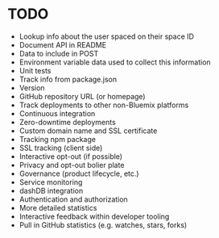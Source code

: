 # TODO

* Lookup info about the user spaced on their space ID
* Document API in README
 * Data to include in POST
 * Environment variable data used to collect this information
* Unit tests
* Track info from package.json
 * Version
 * GitHub repository URL (or homepage)
* Track deployments to other non-Bluemix platforms
* Continuous integration
* Zero-downtime deployments
* Custom domain name and SSL certificate
* Tracking npm package
* SSL tracking (client side)
* Interactive opt-out (if possible)
* Privacy and opt-out bolier plate
* Governance (product lifecycle, etc.)
* Service monitoring
* dashDB integration
* Authentication and authorization
* More detailed statistics
* Interactive feedback within developer tooling
* Pull in GitHub statistics (e.g. watches, stars, forks)
